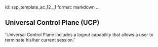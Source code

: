id: ssp_template_ac_12__1
format: markdown
...
## Universal Control Plane (UCP)

'Universal Control Plane includes a logout capability that allows a
user to terminate his/her current session.'
